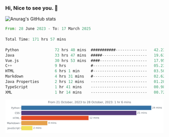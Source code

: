 ### Hi, Nice to see you. 👋

<!--
**EtherFin/EtherFin** is a ✨ _special_ ✨ repository because its `README.md` (this file) appears on your GitHub profile.

Here are some ideas to get you started:

- 🔭 I’m currently working on ...
- 🌱 I’m currently learning ...
- 👯 I’m looking to collaborate on ...
- 🤔 I’m looking for help with ...
- 💬 Ask me about ...
- 📫 How to reach me: ...
- 😄 Pronouns: ...
- ⚡ Fun fact: ...
-->


![Anurag's GitHub stats](https://github-readme-stats.vercel.app/api?username=EtherFin&bg_color=30,e96443,e97f43,e99943,e9b443,e9ce43,e9e843,d3e943,bee943,a9e943,94e943&title_color=fff&text_color=000&show_icons=true&icon_color=000)


<!--START_SECTION:waka-->

```rust
From: 28 June 2023 - To: 17 March 2025

Total Time: 171 hrs 57 mins

Python                72 hrs 40 mins  ###########--------------   42.23 %
Java                  33 hrs 47 mins  #####--------------------   19.63 %
Vue.js                30 hrs 53 mins  ####---------------------   17.95 %
C++                   9 hrs           #------------------------   05.23 %
HTML                  6 hrs 1 min     #------------------------   03.50 %
Markdown              4 hrs 31 mins   #------------------------   02.62 %
Java Properties       2 hrs 12 mins   -------------------------   01.28 %
TypeScript            1 hr 41 mins    -------------------------   00.98 %
XML                   1 hr 14 mins    -------------------------   00.72 %
```

<!--END_SECTION:waka-->

<img
  src="https://github.com/EtherFin/EtherFin/blob/master/images/stat.svg"
  alt="Work Dashboard"
/>

